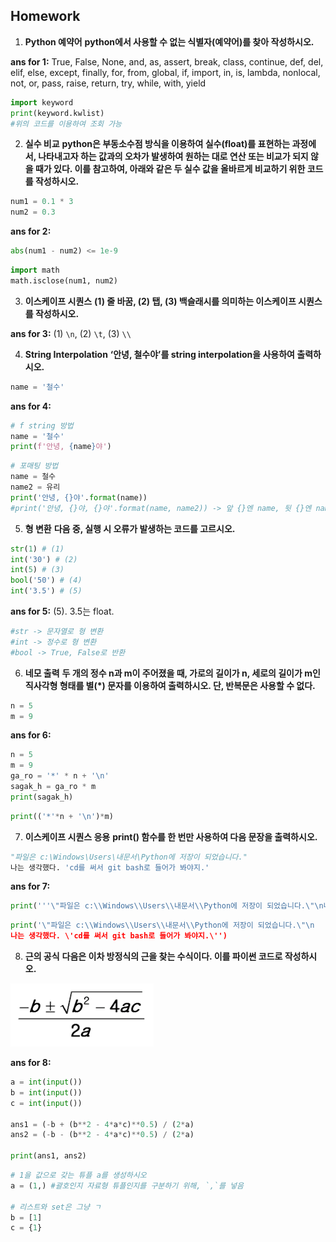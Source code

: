 ## Homework

1. **Python 예약어**
**python에서 사용할 수 없는 식별자(예약어)를 찾아 작성하시오.**

**ans for 1:** True, False, None, and, as, assert, break, class, continue, def, del, elif, else, except, finally, for, from, global, if, import, in, is, lambda, nonlocal, not, or, pass, raise, return, try, while, with, yield

```python
import keyword
print(keyword.kwlist)
#위의 코드를 이용하여 조회 가능
```





2. **실수 비교**
    **python은 부동소수점 방식을 이용하여 실수(float)를 표현하는 과정에서, 나타내고자 하는 값과의 오차가 발생하여 원하는 대로 연산 또는 비교가 되지 않을 때가 있다. 이를 참고하여, 아래와 같은 두 실수 값을 올바르게 비교하기 위한 코드를 작성하시오.**

```python
num1 = 0.1 * 3
num2 = 0.3
```

**ans for 2:**

```python
abs(num1 - num2) <= 1e-9
```

```python
import math
math.isclose(num1, num2)
```





3. **이스케이프 시퀀스**
**(1) 줄 바꿈, (2) 탭, (3) 백슬래시를 의미하는 이스케이프 시퀀스를 작성하시오.**

**ans for 3:** (1) `\n`, (2) `\t`, (3) `\\`



4. **String Interpolation**
**‘안녕, 철수야’를 string interpolation을 사용하여 출력하시오.**

```python
name = '철수'
```

**ans for 4:**

```python
# f string 방법
name = '철수'
print(f'안녕, {name}야')
```

```python
# 포매팅 방법
name = 철수
name2 = 유리
print('안녕, {}야'.format(name))
#print('안녕, {}야, {}야'.format(name, name2)) -> 앞 {}엔 name, 뒷 {}엔 name2
```







5. **형 변환**
**다음 중, 실행 시 오류가 발생하는 코드를 고르시오.**

```python
str(1) # (1)
int('30') # (2)
int(5) # (3)
bool('50') # (4)
int('3.5') # (5)
```

**ans for 5:** (5). 3.5는 float.

```python
#str -> 문자열로 형 변환
#int -> 정수로 형 변환
#bool -> True, False로 반환
```







6. **네모 출력**
**두 개의 정수 n과 m이 주어졌을 때, 가로의 길이가 n, 세로의 길이가 m인 직사각형 형태를 별(*) 문자를 이용하여 출력하시오. 단, 반복문은 사용할 수 없다.**

```python
n = 5
m = 9
```

**ans for 6:** 

```python
n = 5
m = 9
ga_ro = '*' * n + '\n'
sagak_h = ga_ro * m
print(sagak_h)
```

```python
print(('*'*n + '\n')*m)
```







7. **이스케이프 시퀀스 응용**
**print() 함수를 한 번만 사용하여 다음 문장을 출력하시오.**

```python
"파일은 c:\Windows\Users\내문서\Python에 저장이 되었습니다."
나는 생각했다. 'cd를 써서 git bash로 들어가 봐야지.'
```

**ans for 7:**

```python
print('''\"파일은 c:\\Windows\\Users\\내문서\\Python에 저장이 되었습니다.\"\n나는 생각했다. \'cd를 써서 git bash로 들어가 봐야지.\'''')
```

```python
print('\"파일은 c:\\Windows\\Users\\내문서\\Python에 저장이 되었습니다.\"\n
나는 생각했다. \'cd를 써서 git bash로 들어가 봐야지.\'')
```







8. **근의 공식**
    **다음은 이차 방정식의 근을 찾는 수식이다. 이를 파이썬 코드로 작성하시오.**



![image-20220117135631841](homework.assets/image-20220117135631841.png)

**ans for 8:**

```python
a = int(input())
b = int(input())
c = int(input())

ans1 = (-b + (b**2 - 4*a*c)**0.5) / (2*a)
ans2 = (-b - (b**2 - 4*a*c)**0.5) / (2*a)

print(ans1, ans2)
```

```python
# 1을 값으로 갖는 튜플 a를 생성하시오
a = (1,) #괄호인지 자료형 튜플인지를 구분하기 위해, `,`를 넣음

# 리스트와 set은 그냥 ㄱ
b = [1]
c = {1}
```

